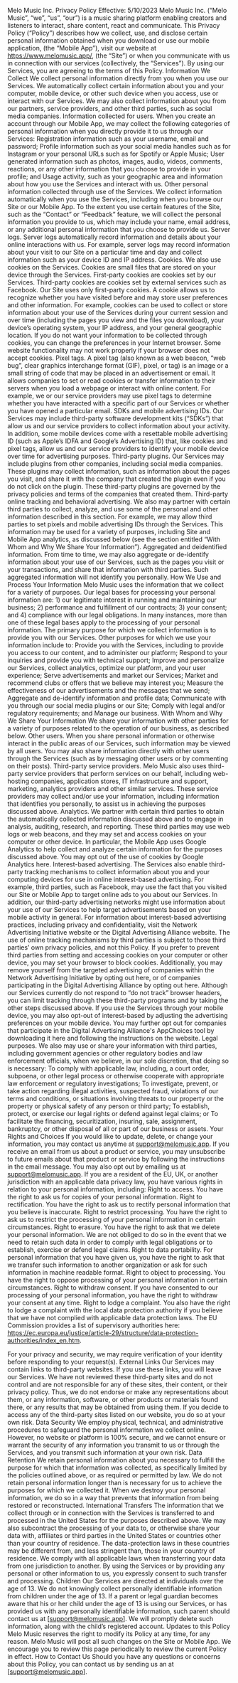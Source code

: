 Melo Music Inc. Privacy Policy 
Effective: 5/10/2023
Melo Music Inc. (“Melo Music”, “we”, “us”, “our”) is a music sharing platform enabling creators and listeners to interact, share content, react and communicate. This Privacy Policy (“Policy”) describes how we collect, use, and disclose certain personal information obtained when you download or use our mobile application, (the “Mobile App”), visit our website at https://www.melomusic.app/, (the “Site”) or when you communicate with us in connection with our services (collectively, the “Services”). By using our Services, you are agreeing to the terms of this Policy.
Information We Collect
We collect personal information directly from you when you use our Services. We automatically collect certain information about you and your computer, mobile device, or other such device when you access, use or interact with our Services. We may also collect information about you from our partners, service providers, and other third parties, such as social media companies.
Information collected for users. When you create an account through our Mobile App, we may collect the following categories of personal information when you directly provide it to us through our Services:
Registration information such as your username, email and password;
Profile information such as your social media handles such as for Instagram or your personal URLs such as for Spotify or Apple Music; 
User generated information such as photos, images, audio, videos, comments, reactions, or any other information that you choose to provide in your profile; and
Usage activity, such as your geographic area and information about how you use the Services and interact with us.
Other personal information collected through use of the Services. We collect information automatically when you use the Services, including when you browse our Site or our Mobile App. To the extent you use certain features of the Site, such as the “Contact” or “Feedback” feature, we will collect the personal information you provide to us, which may include your name, email address, or any additional personal information that you choose to provide us.
Server logs. Server logs automatically record information and details about your online interactions with us. For example, server logs may record information about your visit to our Site on a particular time and day and collect information such as your device ID and IP address. 
Cookies. We also use cookies on the Services. Cookies are small files that are stored on your device through the Services. First-party cookies are cookies set by our Services. Third-party cookies are cookies set by external services such as Facebook. Our Site uses only first-party cookies. A cookie allows us to recognize whether you have visited before and may store user preferences and other information. For example, cookies can be used to collect or store information about your use of the Services during your current session and over time (including the pages you view and the files you download), your device’s operating system, your IP address, and your general geographic location. If you do not want your information to be collected through cookies, you can change the preferences in your Internet browser. Some website functionality may not work properly if your browser does not accept cookies.
Pixel tags. A pixel tag (also known as a web beacon, “web bug”, clear graphics interchange format (GIF), pixel, or tag) is an image or a small string of code that may be placed in an advertisement or email. It allows companies to set or read cookies or transfer information to their servers when you load a webpage or interact with online content. For example, we or our service providers may use pixel tags to determine whether you have interacted with a specific part of our Services or whether you have opened a particular email.
SDKs and mobile advertising IDs. Our Services may include third-party software development kits (“SDKs”) that allow us and our service providers to collect information about your activity. In addition, some mobile devices come with a resettable mobile advertising ID (such as Apple’s IDFA and Google’s Advertising ID) that, like cookies and pixel tags, allow us and our service providers to identify your mobile device over time for advertising purposes.
Third-party plugins. Our Services may include plugins from other companies, including social media companies. These plugins may collect information, such as information about the pages you visit, and share it with the company that created the plugin even if you do not click on the plugin. These third-party plugins are governed by the privacy policies and terms of the companies that created them.
Third-party online tracking and behavioral advertising. We also may partner with certain third parties to collect, analyze, and use some of the personal and other information described in this section. For example, we may allow third parties to set pixels and mobile advertising IDs through the Services. This information may be used for a variety of purposes, including Site and Mobile App analytics, as discussed below (see the section entitled “With Whom and Why We Share Your Information”).
Aggregated and deidentified information. From time to time, we may also aggregate or de-identify information about your use of our Services, such as the pages you visit or your transactions, and share that information with third parties. Such aggregated information will not identify you personally.
How We Use and Process Your Information
Melo Music uses the information that we collect for a variety of purposes. Our legal bases for processing your personal information are: 1) our legitimate interest in running and maintaining our business; 2) performance and fulfillment of our contracts; 3) your consent; and 4) compliance with our legal obligations. In many instances, more than one of these legal bases apply to the processing of your personal information. 
The primary purpose for which we collect information is to provide you with our Services. Other purposes for which we use your information include to:
Provide you with the Services, including to provide you access to our content, and to administer our platform;
Respond to your inquiries and provide you with technical support;
Improve and personalize our Services, collect analytics, optimize our platform, and your user experience;
Serve advertisements and market our Services; 
Market and recommend clubs or offers that we believe may interest you;
Measure the effectiveness of our advertisements and the messages that we send;
Aggregate and de-identify information and profile data;
Communicate with you through our social media plugins or our Site; 
Comply with legal and/or regulatory requirements; and
Manage our business.
With Whom and Why We Share Your Information
We share your information with other parties for a variety of purposes related to the operation of our business, as described below.
Other users. When you share personal information or otherwise interact in the public areas of our Services, such information may be viewed by all users. You may also share information directly with other users through the Services (such as by messaging other users or by commenting on their posts). 
Third-party service providers. Melo Music also uses third-party service providers that perform services on our behalf, including web-hosting companies, application stores, IT infrastructure and support, marketing, analytics providers and other similar services. These service providers may collect and/or use your information, including information that identifies you personally, to assist us in achieving the purposes discussed above.
Analytics. We partner with certain third parties to obtain the automatically collected information discussed above and to engage in analysis, auditing, research, and reporting. These third parties may use web logs or web beacons, and they may set and access cookies on your computer or other device. In particular, the Mobile App uses Google Analytics to help collect and analyze certain information for the purposes discussed above. You may opt out of the use of cookies by Google Analytics here.
Interest-based advertising. The Services also enable third-party tracking mechanisms to collect information about you and your computing devices for use in online interest-based advertising. For example, third parties, such as Facebook, may use the fact that you visited our Site or Mobile App to target online ads to you about our Services. In addition, our third-party advertising networks might use information about your use of our Services to help target advertisements based on your mobile activity in general. For information about interest-based advertising practices, including privacy and confidentiality, visit the Network Advertising Initiative website or the Digital Advertising Alliance website.
The use of online tracking mechanisms by third parties is subject to those third parties’ own privacy policies, and not this Policy. If you prefer to prevent third parties from setting and accessing cookies on your computer or other device, you may set your browser to block cookies. Additionally, you may remove yourself from the targeted advertising of companies within the Network Advertising Initiative by opting out here, or of companies participating in the Digital Advertising Alliance by opting out here. Although our Services currently do not respond to “do not track” browser headers, you can limit tracking through these third-party programs and by taking the other steps discussed above.
If you use the Services through your mobile device, you may also opt-out of interest-based by adjusting the advertising preferences on your mobile device. You may further opt out for companies that participate in the Digital Advertising Alliance's AppChoices tool by downloading it here and following the instructions on the website.
Legal purposes. We also may use or share your information with third parties, including government agencies or other regulatory bodies and law enforcement officials, when we believe, in our sole discretion, that doing so is necessary:
To comply with applicable law, including, a court order, subpoena, or other legal process or otherwise cooperate with appropriate law enforcement or regulatory investigations;
To investigate, prevent, or take action regarding illegal activities, suspected fraud, violations of our terms and conditions, or situations involving threats to our property or the property or physical safety of any person or third party;
To establish, protect, or exercise our legal rights or defend against legal claims; or
To facilitate the financing, securitization, insuring, sale, assignment, bankruptcy, or other disposal of all or part of our business or assets.
Your Rights and Choices
If you would like to update, delete, or change your information, you may contact us anytime at support@melomusic.app.
If you receive an email from us about a product or service, you may unsubscribe to future emails about that product or service by following the instructions in the email message. You may also opt out by emailing us at support@melomusic.app.
If you are a resident of the EU, UK, or another jurisdiction with an applicable data privacy law, you have various rights in relation to your personal information, including: 
Right to access. You have the right to ask us for copies of your personal information. 
Right to rectification. You have the right to ask us to rectify personal information that you believe is inaccurate. 
Right to restrict processing. You have the right to ask us to restrict the processing of your personal information in certain circumstances.
Right to erasure. You have the right to ask that we delete your personal information. We are not obliged to do so in the event that we need to retain such data in order to comply with legal obligations or to establish, exercise or defend legal claims.
Right to data portability. For personal information that you have given us, you have the right to ask that we transfer such information to another organization or ask for such information in machine readable format.
Right to object to processing. You have the right to oppose processing of your personal information in certain circumstances.
Right to withdraw consent. If you have consented to our processing of your personal information, you have the right to withdraw your consent at any time.
Right to lodge a complaint. You also have the right to lodge a complaint with the local data protection authority if you believe that we have not complied with applicable data protection laws. The EU Commission provides a list of supervisory authorities here: https://ec.europa.eu/justice/article-29/structure/data-protection-authorities/index_en.htm.

For your privacy and security, we may require verification of your identity before responding to your request(s). 
External Links
Our Services may contain links to third-party websites. If you use these links, you will leave our Services. We have not reviewed these third-party sites and do not control and are not responsible for any of these sites, their content, or their privacy policy. Thus, we do not endorse or make any representations about them, or any information, software, or other products or materials found there, or any results that may be obtained from using them. If you decide to access any of the third-party sites listed on our website, you do so at your own risk.
Data Security
We employ physical, technical, and administrative procedures to safeguard the personal information we collect online. However, no website or platform is 100% secure, and we cannot ensure or warrant the security of any information you transmit to us or through the Services, and you transmit such information at your own risk.
Data Retention
We retain personal information about you necessary to fulfill the purpose for which that information was collected, as specifically limited by the policies outlined above, or as required or permitted by law. We do not retain personal information longer than is necessary for us to achieve the purposes for which we collected it. When we destroy your personal information, we do so in a way that prevents that information from being restored or reconstructed.
International Transfers 
The information that we collect through or in connection with the Services is transferred to and processed in the United States for the purposes described above. We may also subcontract the processing of your data to, or otherwise share your data with, affiliates or third parties in the United States or countries other than your country of residence. The data-protection laws in these countries may be different from, and less stringent than, those in your country of residence. We comply with all applicable laws when transferring your data from one jurisdiction to another. By using the Services or by providing any personal or other information to us, you expressly consent to such transfer and processing.
Children
Our Services are directed at individuals over the age of 13. We do not knowingly collect personally identifiable information from children under the age of 13. If a parent or legal guardian becomes aware that his or her child under the age of 13 is using our Services, or has provided us with any personally identifiable information, such parent should contact us at [support@melomusic.app]. We will promptly delete such information, along with the child’s registered account.
Updates to this Policy
Melo Music reserves the right to modify its Policy at any time, for any reason. Melo Music will post all such changes on the Site or Mobile App. We encourage you to review this page periodically to review the current Policy in effect.
How to Contact Us
Should you have any questions or concerns about this Policy, you can contact us by sending us an at [support@melomusic.app]. 
